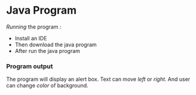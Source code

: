 # Java Program

_Running_ the program :
* Install an IDE 
* Then download the java program
* After run the java program

### Program output 
The program will display an alert box. Text can move _left_ or _right_. And user can change _color_ of background.

